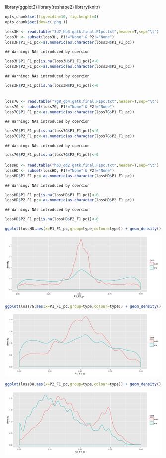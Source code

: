 library(ggplot2)
library(reshape2)
library(knitr)

```r
opts_chunk$set(fig.width=10, fig.height=4)
opts_chunk$set(dev=c('png'))
```


```r
loss3H <- read.table("3d7_hb3.gatk.final.F1pc.txt",header=T,sep="\t")
loss3H <- subset(loss3H, P1!="None" & P2!="None")
loss3H$P1_F1_pc<-as.numeric(as.character(loss3H$P1_F1_pc))
```

```
## Warning: NAs introduced by coercion
```

```r
loss3H$P1_F1_pc[is.na(loss3H$P1_F1_pc)]<-0
loss3H$P2_F1_pc<-as.numeric(as.character(loss3H$P2_F1_pc))
```

```
## Warning: NAs introduced by coercion
```

```r
loss3H$P2_F1_pc[is.na(loss3H$P2_F1_pc)]<-0


loss7G <- read.table("7g8_gb4.gatk.final.F1pc.txt",header=T,sep="\t")
loss7G <- subset(loss7G, P1!="None" & P2!="None")
loss7G$P1_F1_pc<-as.numeric(as.character(loss7G$P1_F1_pc))
```

```
## Warning: NAs introduced by coercion
```

```r
loss7G$P1_F1_pc[is.na(loss7G$P1_F1_pc)]<-0
loss7G$P2_F1_pc<-as.numeric(as.character(loss7G$P2_F1_pc))
```

```
## Warning: NAs introduced by coercion
```

```r
loss7G$P2_F1_pc[is.na(loss7G$P2_F1_pc)]<-0

lossHD <- read.table("hb3_dd2.gatk.final.F1pc.txt",header=T,sep="\t")
lossHD <- subset(lossHD, P1!="None" & P2!="None")
lossHD$P1_F1_pc<-as.numeric(as.character(lossHD$P1_F1_pc))
```

```
## Warning: NAs introduced by coercion
```

```r
lossHD$P1_F1_pc[is.na(lossHD$P1_F1_pc)]<-0
lossHD$P2_F1_pc<-as.numeric(as.character(lossHD$P2_F1_pc))
```

```
## Warning: NAs introduced by coercion
```

```r
lossHD$P2_F1_pc[is.na(lossHD$P2_F1_pc)]<-0
```




```r
ggplot(lossHD,aes(x=P1_F1_pc,group=type,colour=type)) + geom_density()
```

![plot of chunk unnamed-chunk-2](figure/unnamed-chunk-2-1.png)

```r
ggplot(loss7G,aes(x=P1_F1_pc,group=type,colour=type)) + geom_density()
```

![plot of chunk unnamed-chunk-2](figure/unnamed-chunk-2-2.png)

```r
ggplot(loss3H,aes(x=P2_F1_pc,group=type,colour=type)) + geom_density()
```

![plot of chunk unnamed-chunk-2](figure/unnamed-chunk-2-3.png)
